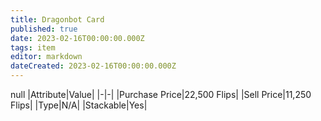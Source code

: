 ```yaml
---
title: Dragonbot Card
published: true
date: 2023-02-16T00:00:00.000Z
tags: item
editor: markdown
dateCreated: 2023-02-16T00:00:00.000Z
---
```


null
|Attribute|Value|
|-|-|
|Purchase Price|22,500 Flips|
|Sell Price|11,250 Flips|
|Type|N/A|
|Stackable|Yes|

